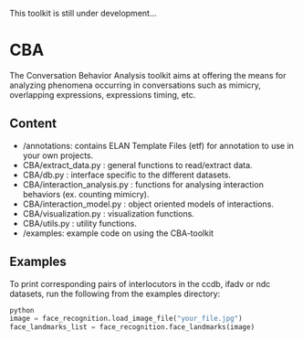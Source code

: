 This toolkit is still under development...


# CBA
The Conversation Behavior Analysis toolkit aims at offering the means for analyzing phenomena occurring in conversations such as mimicry, overlapping expressions, expressions timing, etc.


## Content

* /annotations: contains ELAN Template Files (etf) for annotation to use in your own projects.
* CBA/extract_data.py : general functions to read/extract data.
* CBA/db.py : interface specific to the different datasets.
* CBA/interaction_analysis.py : functions for analysing interaction behaviors (ex. counting mimicry).
* CBA/interaction_model.py : object oriented models of interactions.
* CBA/visualization.py : visualization functions.
* CBA/utils.py : utility functions.
* /examples: example code on using the CBA-toolkit

## Examples

To print corresponding pairs of interlocutors in the ccdb, ifadv or ndc datasets, run the following from the examples directory:

```python
python 
image = face_recognition.load_image_file("your_file.jpg")
face_landmarks_list = face_recognition.face_landmarks(image)
```
